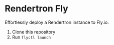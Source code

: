 # Rendertron Fly

Effortlessly deploy a Rendertron instance to Fly.io.

1. Clone this repository
2. Run `flyctl launch`
